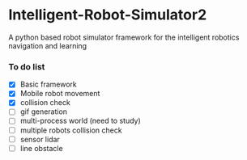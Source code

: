 # Intelligent-Robot-Simulator2

A python based robot simulator framework for the intelligent robotics navigation and learning


### To do list

- [x] Basic framework
- [x] Mobile robot movement
- [x] collision check
- [ ] gif generation
- [ ] multi-process world (need to study)
- [ ] multiple robots collision check
- [ ] sensor lidar
- [ ] line obstacle